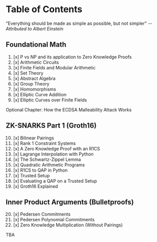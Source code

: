 # Table of Contents

"Everything should be made as simple as possible, but not simpler" -- *Attributed to Albert Einstein*

## Foundational Math
1. [x] P vs NP and its application to Zero Knowledge Proofs 
2. [x] Arithmetic Circuits
3. [x] Finite Fields and Modular Arithmetic
4. [x] Set Theory
5. [x] Abstract Algebra
6. [x] Group Theory
7. [x] Homomorphisms
8. [x] Elliptic Curve Addition
9. [x] Elliptic Curves over Finite Fields

Optional Chapter: How the ECDSA Malleability Attack Works

## ZK-SNARKS Part 1 (Groth16)
10. [x] Bilinear Pairings
11. [x] Rank 1 Constraint Systems
12. [x] A Zero Knowledge Proof with an R1CS
13. [x] Lagrange Interpolation with Python
14. [x] The Schwartz-Zippel Lemma
15. [x] Quadratic Arithmetic Programs
16. [x] R1CS to QAP in Python
17. [x] Trusted Setup
18. [x] Evaluating a QAP on a Trusted Setup
19. [x] Groth16 Explained

## Inner Product Arguments (Bulletproofs)
20. [x] Pedersen Commitments
21. [x] Pedersen Polynomial Commitments
22. [x] Zero Knowledge Multiplication (Without Pairings) 

TBA
